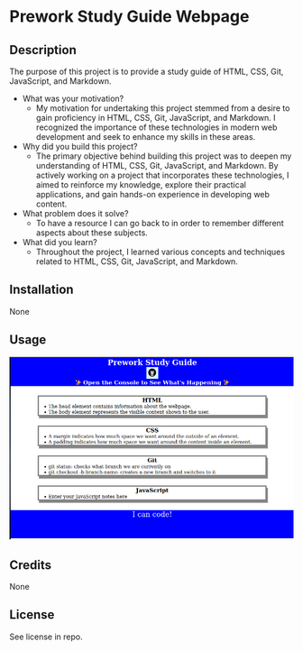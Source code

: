 # Prework Study Guide Webpage

## Description

The purpose of this project is to provide a study guide of HTML, CSS, Git, JavaScript, and Markdown.

- What was your motivation?
    - My motivation for undertaking this project stemmed from a desire to gain proficiency in HTML, CSS, Git, JavaScript, and Markdown. I recognized the importance of these technologies in modern web development and seek to enhance my skills in these areas.
- Why did you build this project?
    - The primary objective behind building this project was to deepen my understanding of HTML, CSS, Git, JavaScript, and Markdown. By actively working on a project that incorporates these technologies, I aimed to reinforce my knowledge, explore their practical applications, and gain hands-on experience in developing web content.
- What problem does it solve?
    - To have a resource I can go back to in order to remember different aspects about these subjects.
- What did you learn?
    - Throughout the project, I learned various concepts and techniques related to HTML, CSS, Git, JavaScript, and Markdown.

## Installation

None

## Usage

![Screenshot for Prework Study Guide Webpage](./assets/screenshot.png)

## Credits

None

## License

See license in repo.
